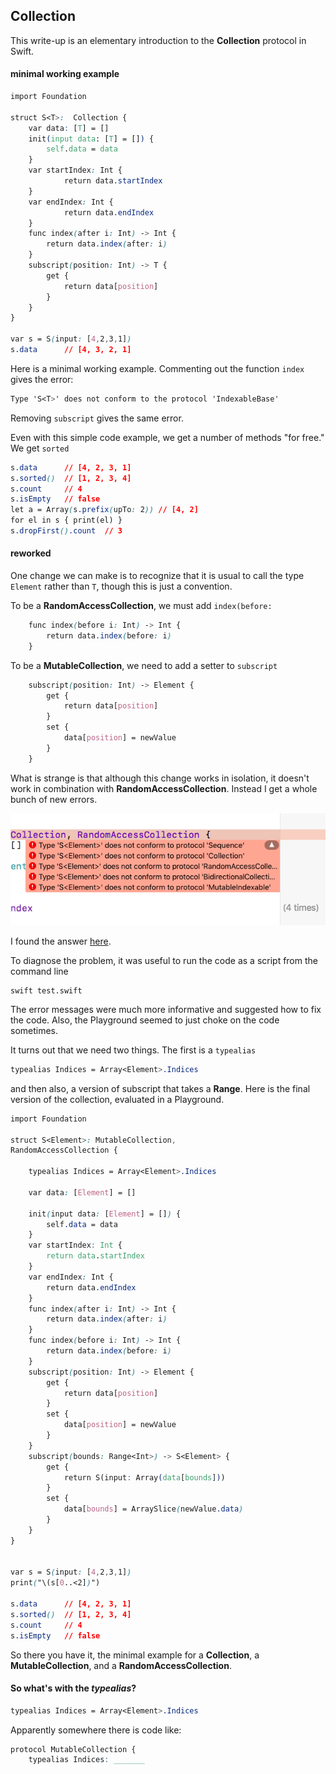 ## Collection

This write-up is an elementary introduction to the **Collection** protocol in Swift. 

#### minimal working example

```css
import Foundation

struct S<T>:  Collection {
    var data: [T] = []
    init(input data: [T] = []) {
        self.data = data
    }
    var startIndex: Int { 
    		return data.startIndex 
    }
    var endIndex: Int {
    		return data.endIndex 
    }
    func index(after i: Int) -> Int { 
        return data.index(after: i) 
    }
    subscript(position: Int) -> T {
        get {
            return data[position]
        }
    }
}

var s = S(input: [4,2,3,1])
s.data      // [4, 3, 2, 1]
```

Here is a minimal working example.  Commenting out the function ``index`` gives the error:

```css
Type 'S<T>' does not conform to the protocol 'IndexableBase'
```

Removing ``subscript`` gives the same error.

Even with this simple code example, we get a number of  methods "for free."  We get ``sorted``

```css
s.data      // [4, 2, 3, 1]
s.sorted()  // [1, 2, 3, 4]
s.count     // 4
s.isEmpty   // false
let a = Array(s.prefix(upTo: 2)) // [4, 2]
for el in s { print(el) }
s.dropFirst().count  // 3
```

#### reworked

One change we can make is to recognize that it is usual to call the type ``Element`` rather than ``T``, though this is just a convention.

To be a **RandomAccessCollection**, we must add ``index(before:``

```css
    func index(before i: Int) -> Int {
        return data.index(before: i)
    }
```

To be a **MutableCollection**, we need to add a setter to ``subscript``

```css
    subscript(position: Int) -> Element {
        get {
            return data[position]
        }
        set {
            data[position] = newValue
        }
    }
```

What is strange is that although this change works in isolation, it doesn't work in combination with **RandomAccessCollection**.  Instead I get a whole bunch of new errors.

![](figs/errors.png)

I found the answer [here](http://stackoverflow.com/questions/38810405).

To diagnose the problem, it was useful to run the code as a script from the command line

```
swift test.swift
```

The error messages were much more informative and suggested how to fix the code.  Also, the Playground seemed to just choke on the code sometimes.

It turns out that we need two things.  The first is a ``typealias``

```css
typealias Indices = Array<Element>.Indices
``` 

and then also, a version of subscript that takes a **Range**.  Here is the final version of the collection, evaluated in a Playground.

```css
import Foundation

struct S<Element>: MutableCollection,
RandomAccessCollection {
    
    typealias Indices = Array<Element>.Indices
    
    var data: [Element] = []
    
    init(input data: [Element] = []) {
        self.data = data
    }
    var startIndex: Int {
        return data.startIndex
    }
    var endIndex: Int {
        return data.endIndex
    }
    func index(after i: Int) -> Int {
        return data.index(after: i)
    }
    func index(before i: Int) -> Int {
        return data.index(before: i)
    }
    subscript(position: Int) -> Element {
        get {
            return data[position]
        }
        set {
            data[position] = newValue
        }
    }
    subscript(bounds: Range<Int>) -> S<Element> {
        get {
            return S(input: Array(data[bounds]))
        }
        set {
            data[bounds] = ArraySlice(newValue.data)
        }
    }
}


var s = S(input: [4,2,3,1])
print("\(s[0..<2])")

s.data      // [4, 2, 3, 1]
s.sorted()  // [1, 2, 3, 4]
s.count     // 4
s.isEmpty   // false
```

So there you have it, the minimal example for a **Collection**, a **MutableCollection**, and a **RandomAccessCollection**.

#### So what's with the *typealias*?

```css
typealias Indices = Array<Element>.Indices
```

Apparently somewhere there is code like:

```css
protocol MutableCollection {
    typealias Indices: _______
```
